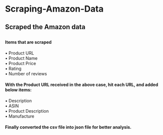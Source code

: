 # Scraping-Amazon-Data
<h2>Scraped the Amazon data<h2> 
<h4>Items that are scraped</h4>
• Product URL<br> 
• Product Name<br>
• Product Price<br> 
• Rating<br>
• Number of reviews<br>

<h4>With the Product URL received in the above case, hit each URL, and added below items:</h4>
• Description<br> 
• ASIN<br> 
• Product Description<br> 
• Manufacture<br> 
<h4>Finally converted the csv file into json file for better analysis.</h4>
